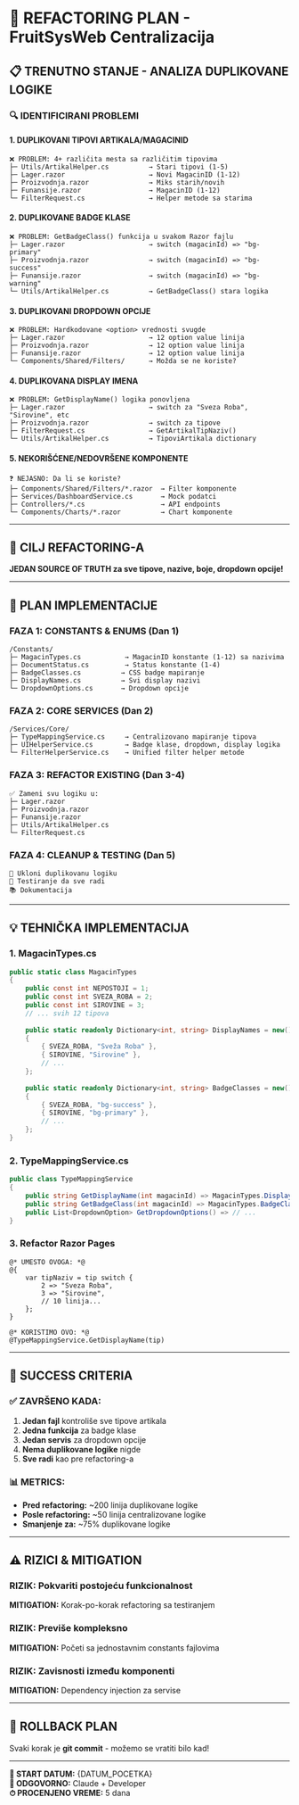 # 🎯 REFACTORING PLAN - FruitSysWeb Centralizacija

## 📋 TRENUTNO STANJE - ANALIZA DUPLIKOVANE LOGIKE

### 🔍 IDENTIFICIRANI PROBLEMI

#### **1. DUPLIKOVANI TIPOVI ARTIKALA/MAGACINID**
```
❌ PROBLEM: 4+ različita mesta sa različitim tipovima
├─ Utils/ArtikalHelper.cs          → Stari tipovi (1-5)
├─ Lager.razor                     → Novi MagacinID (1-12) 
├─ Proizvodnja.razor               → Miks starih/novih
├─ Funansije.razor                 → MagacinID (1-12)
└─ FilterRequest.cs                → Helper metode sa starima
```

#### **2. DUPLIKOVANE BADGE KLASE**
```
❌ PROBLEM: GetBadgeClass() funkcija u svakom Razor fajlu
├─ Lager.razor                     → switch (magacinId) => "bg-primary"
├─ Proizvodnja.razor               → switch (magacinId) => "bg-success"  
├─ Funansije.razor                 → switch (magacinId) => "bg-warning"
└─ Utils/ArtikalHelper.cs          → GetBadgeClass() stara logika
```

#### **3. DUPLIKOVANI DROPDOWN OPCIJE**
```
❌ PROBLEM: Hardkodovane <option> vrednosti svugde
├─ Lager.razor                     → 12 option value linija
├─ Proizvodnja.razor               → 12 option value linija
├─ Funansije.razor                 → 12 option value linija
└─ Components/Shared/Filters/      → Možda se ne koriste?
```

#### **4. DUPLIKOVANA DISPLAY IMENA**
```
❌ PROBLEM: GetDisplayName() logika ponovljena
├─ Lager.razor                     → switch za "Sveza Roba", "Sirovine", etc
├─ Proizvodnja.razor               → switch za tipove
├─ FilterRequest.cs                → GetArtikalTipNaziv() 
└─ Utils/ArtikalHelper.cs          → TipoviArtikala dictionary
```

#### **5. NEKORIŠĆENE/NEDOVRŠENE KOMPONENTE**
```
❓ NEJASNO: Da li se koriste?
├─ Components/Shared/Filters/*.razor  → Filter komponente
├─ Services/DashboardService.cs       → Mock podatci
├─ Controllers/*.cs                   → API endpoints
└─ Components/Charts/*.razor          → Chart komponente
```

---

## 🎯 CILJ REFACTORING-A

**JEDAN SOURCE OF TRUTH za sve tipove, nazive, boje, dropdown opcije!**

---

## 📅 PLAN IMPLEMENTACIJE

### **FAZA 1: CONSTANTS & ENUMS (Dan 1)**
```
/Constants/
├─ MagacinTypes.cs           → MagacinID konstante (1-12) sa nazivima
├─ DocumentStatus.cs         → Status konstante (1-4)
├─ BadgeClasses.cs          → CSS badge mapiranje
├─ DisplayNames.cs          → Svi display nazivi
└─ DropdownOptions.cs       → Dropdown opcije
```

### **FAZA 2: CORE SERVICES (Dan 2)**
```
/Services/Core/
├─ TypeMappingService.cs     → Centralizovano mapiranje tipova
├─ UIHelperService.cs        → Badge klase, dropdown, display logika
└─ FilterHelperService.cs    → Unified filter helper metode
```

### **FAZA 3: REFACTOR EXISTING (Dan 3-4)**
```
✅ Zameni svu logiku u:
├─ Lager.razor
├─ Proizvodnja.razor  
├─ Funansije.razor
├─ Utils/ArtikalHelper.cs
└─ FilterRequest.cs
```

### **FAZA 4: CLEANUP & TESTING (Dan 5)**
```
🧹 Ukloni duplikovanu logiku
🧪 Testiranje da sve radi
📚 Dokumentacija
```

---

## 💡 TEHNIČKA IMPLEMENTACIJA

### **1. MagacinTypes.cs**
```csharp
public static class MagacinTypes 
{
    public const int NEPOSTOJI = 1;
    public const int SVEZA_ROBA = 2;
    public const int SIROVINE = 3;
    // ... svih 12 tipova
    
    public static readonly Dictionary<int, string> DisplayNames = new()
    {
        { SVEZA_ROBA, "Sveža Roba" },
        { SIROVINE, "Sirovine" },
        // ...
    };
    
    public static readonly Dictionary<int, string> BadgeClasses = new()
    {
        { SVEZA_ROBA, "bg-success" },
        { SIROVINE, "bg-primary" },
        // ...
    };
}
```

### **2. TypeMappingService.cs**
```csharp
public class TypeMappingService
{
    public string GetDisplayName(int magacinId) => MagacinTypes.DisplayNames[magacinId];
    public string GetBadgeClass(int magacinId) => MagacinTypes.BadgeClasses[magacinId];
    public List<DropdownOption> GetDropdownOptions() => // ...
}
```

### **3. Refactor Razor Pages**
```razor
@* UMESTO OVOGA: *@
@{
    var tipNaziv = tip switch {
        2 => "Sveza Roba",
        3 => "Sirovine",
        // 10 linija...
    };
}

@* KORISTIMO OVO: *@
@TypeMappingService.GetDisplayName(tip)
```

---

## 🚦 SUCCESS CRITERIA

### ✅ **ZAVRŠENO KADA:**
1. **Jedan fajl** kontroliše sve tipove artikala
2. **Jedna funkcija** za badge klase  
3. **Jedan servis** za dropdown opcije
4. **Nema duplikovane logike** nigde
5. **Sve radi** kao pre refactoring-a

### 📊 **METRICS:**
- **Pred refactoring:** ~200 linija duplikovane logike
- **Posle refactoring:** ~50 linija centralizovane logike  
- **Smanjenje za:** ~75% duplikovane logike

---

## ⚠️ RIZICI & MITIGATION

### **RIZIK:** Pokvariti postojeću funkcionalnost
**MITIGATION:** Korak-po-korak refactoring sa testiranjem

### **RIZIK:** Previše kompleksno
**MITIGATION:** Početi sa jednostavnim constants fajlovima

### **RIZIK:** Zavisnosti između komponenti  
**MITIGATION:** Dependency injection za servise

---

## 🔄 ROLLBACK PLAN

Svaki korak je **git commit** - možemo se vratiti bilo kad!

---

**📅 START DATUM:** {DATUM_POCETKA}  
**👤 ODGOVORNO:** Claude + Developer  
**⏱ PROCENJENO VREME:** 5 dana

